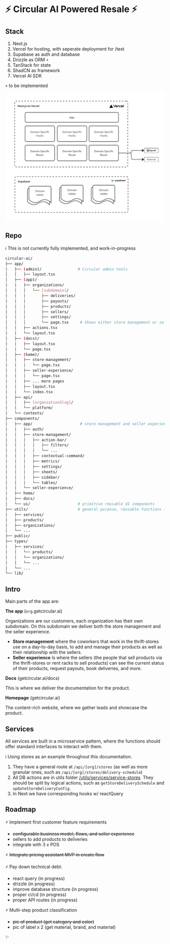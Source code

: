 # ⚡ Circular AI Powered Resale ⚡

## Stack
1. Next.js
2. Vercel for hosting, with seperate deployment for /test
3. Supabase as auth and database
4. Drizzle as ORM `+`
5. TanStack for state
6. ShadCN as framework
7. Vercel AI SDK

`+` to be implemented

![Architecture](https://github.com/circular-ai/.github/blob/main/architecture.png)



## Repo

ℹ️ This is not currently fully implemented, and work-in-progress

```bash
circular-ai/
├── app/
│   ├── (admin)/                # Circular admin tools
│   │   ├── layout.tsx
│   ├── (app)/
│   │   ├── organizations/
│   │   │   └── [subdomain]/
│   │   │       ├── deliveries/
│   │   │       ├── payouts/
│   │   │       ├── products/
│   │   │       ├── sellers/
│   │   │       ├── settings/
│   │   │       └── page.tsx     # Shows either store management or seller experience depending on the user role.
│   │   ├── actions.tsx
│   │   └── layout.tsx
│   ├── (docs)/
│   │   ├── layout.tsx
│   │   └── page.tsx
│   ├── (home)/                           
│   │   ├── store-management/
│   │   │   └── page.tsx
│   │   ├── seller-experience/
│   │   │   └── page.tsx
│   │   ├── ... more pages
│   │   ├── layout.tsx
│   │   └── index.tsx
│   ├── api/
│   │   ├── [organzationSlug]/
│   │   └── platform/
│   └── contexts/
├── components/
│   ├── app/                     # store management and seller experience components
│   │   ├── auth/
│   │   ├── store-management/
│   │   │   ├── action-bar/
│   │   │   │   ├── filters/
│   │   │   │   └── ...
│   │   │   ├── contextual-command/
│   │   │   ├── metrics/
│   │   │   ├── settings/
│   │   │   ├── sheets/
│   │   │   ├── sidebar/
│   │   │   └── tables/
│   │   └── seller-experience/
│   ├── home/
│   ├── docs/
│   └── ui/                     # primitive reusable UI components
├── utils/                      # general-purpose, reusable functions that are not tied to a specific domain.
│   ├── services/
│   ├── products/
│   ├── organizations/
│   └── ...
├── public/
├── types/                  
│   ├── services/
│   │   └── products/
│   │   └── organizations/
│   │   └── ...
│   └── ...
└── lib/
```

## Intro

Main parts of the app are:

**The app** (`org`.getcircular.ai)

Organizations are our customers, each organization has their own subdomain. On this subdomain we deliver both the store management and the seller experience.
- **Store management**  where the coworkers that work in the thrift-stores use on a day-to-day basis, to add and manage their products as well as their relationship with the sellers.
- **Seller experience** Is where the sellers (the people that sell products via the thrift-stores or rent racks to sell products) can see the current status of their products, request payouts, book deliveries, and more.

**Docs** (getcircular.ai/docs)

This is where we deliver the documentation for the product.

**Homepage** (getcircular.ai)

The content-rich website, where we gather leads and showcase the product.

## Services

All services are built in a microservice pattern, where the functions should offer standard interfaces to interact with them. 

ℹ️ Using stores as an example throughout this documentation.

1. They have a general route at `/api/[org]/stores` (as well as more granular ones, such as `/api/[org]/stores/delivery-schedule`)
3. All DB actions are in utils folder [/utils/services/service-stores](/utils/services/service-stores).
They should be split by logical actions, such as `getStoreDeliverySchedule` and `updateStoreDeliveryConfig`.
5. In Next we have corresponding hooks w/ reactQuery 

## Roadmap

⚡ Implement first customer feature requirements
- ~~configurable business model, flows, and seller experience~~
- sellers to add products to deliveries
- integrate with 3 x POS

⚡ ~~Integrate pricing assistant MVP in create flow~~

⚡ Pay down technical debt: 
- react query (in progress)
- drizzle (in progress)
- improve database structure (in progress)
- proper ci/cd (in progress)
- proper API routes (in progress)

⚡ Multi-step product classification 
- ~~pic of product (get category and color)~~
- pic of label x 2 (get material, brand, and material)

✨ 
